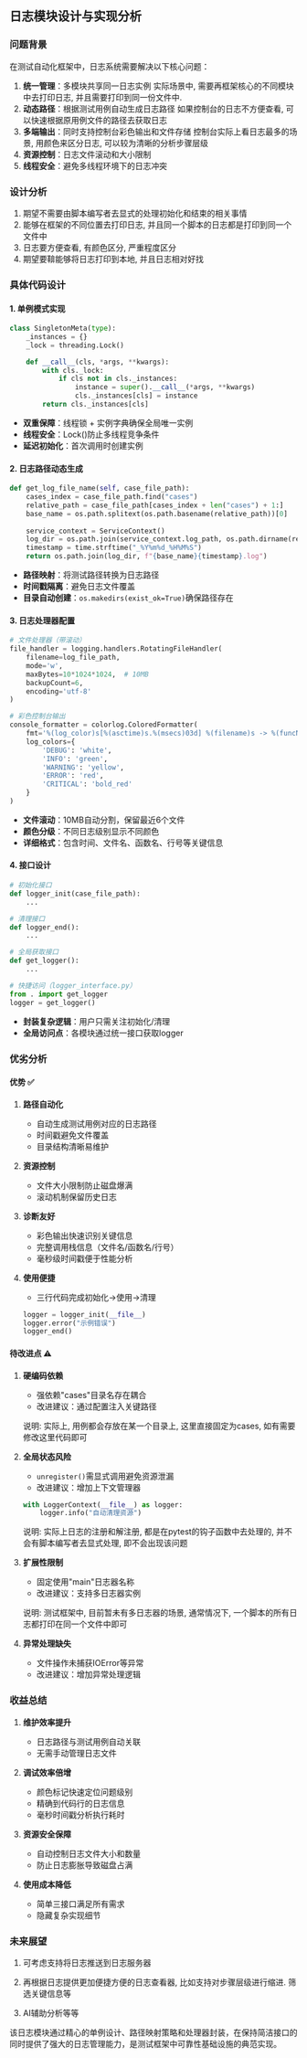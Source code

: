 ## 日志模块设计与实现分析

### 问题背景
在测试自动化框架中，日志系统需要解决以下核心问题：
1. **统一管理**：多模块共享同一日志实例
   实际场景中, 需要再框架核心的不同模块中去打印日志, 并且需要打印到同一份文件中.
2. **动态路径**：根据测试用例自动生成日志路径
   如果控制台的日志不方便查看, 可以快速根据原用例文件的路径去获取日志
3. **多端输出**：同时支持控制台彩色输出和文件存储
   控制台实际上看日志最多的场景, 用颜色来区分日志, 可以较为清晰的分析步骤层级
4. **资源控制**：日志文件滚动和大小限制
5. **线程安全**：避免多线程环境下的日志冲突

### 设计分析

1. 期望不需要由脚本编写者去显式的处理初始化和结束的相关事情
2. 能够在框架的不同位置去打印日志, 并且同一个脚本的日志都是打印到同一个文件中
3. 日志要方便查看, 有颜色区分, 严重程度区分
4. 期望要鞥能够将日志打印到本地, 并且日志相对好找

### 具体代码设计

#### 1. 单例模式实现
```python
class SingletonMeta(type):
    _instances = {}
    _lock = threading.Lock()

    def __call__(cls, *args, **kwargs):
        with cls._lock:
            if cls not in cls._instances:
                instance = super().__call__(*args, **kwargs)
                cls._instances[cls] = instance
        return cls._instances[cls]
```
- **双重保障**：线程锁 + 实例字典确保全局唯一实例
- **线程安全**：Lock()防止多线程竞争条件
- **延迟初始化**：首次调用时创建实例

#### 2. 日志路径动态生成
```python
def get_log_file_name(self, case_file_path):
    cases_index = case_file_path.find("cases")
    relative_path = case_file_path[cases_index + len("cases") + 1:]
    base_name = os.path.splitext(os.path.basename(relative_path))[0]
    
    service_context = ServiceContext()
    log_dir = os.path.join(service_context.log_path, os.path.dirname(relative_path), base_name)
    timestamp = time.strftime("_%Y%m%d_%H%M%S")
    return os.path.join(log_dir, f"{base_name}{timestamp}.log")
```
- **路径映射**：将测试路径转换为日志路径
- **时间戳隔离**：避免日志文件覆盖
- **目录自动创建**：`os.makedirs(exist_ok=True)`确保路径存在

#### 3. 日志处理器配置
```python
# 文件处理器（带滚动）
file_handler = logging.handlers.RotatingFileHandler(
    filename=log_file_path,
    mode='w',
    maxBytes=10*1024*1024,  # 10MB
    backupCount=6,
    encoding='utf-8'
)

# 彩色控制台输出
console_formatter = colorlog.ColoredFormatter(
    fmt='%(log_color)s[%(asctime)s.%(msecs)03d] %(filename)s -> %(funcName)s line:%(lineno)d [%(levelname)s] : %(message)s',
    log_colors={
        'DEBUG': 'white',
        'INFO': 'green',
        'WARNING': 'yellow',
        'ERROR': 'red',
        'CRITICAL': 'bold_red'
    }
)
```
- **文件滚动**：10MB自动分割，保留最近6个文件
- **颜色分级**：不同日志级别显示不同颜色
- **详细格式**：包含时间、文件名、函数名、行号等关键信息

#### 4. 接口设计
```python
# 初始化接口
def logger_init(case_file_path):
    ...

# 清理接口
def logger_end():
    ...

# 全局获取接口
def get_logger():
    ...

# 快捷访问（logger_interface.py）
from . import get_logger
logger = get_logger()
```
- **封装复杂逻辑**：用户只需关注初始化/清理
- **全局访问点**：各模块通过统一接口获取logger

### 优劣分析

#### 优势 ✅
1. **路径自动化**
   - 自动生成测试用例对应的日志路径
   - 时间戳避免文件覆盖
   - 目录结构清晰易维护

2. **资源控制**
   - 文件大小限制防止磁盘爆满
   - 滚动机制保留历史日志

3. **诊断友好**
   - 彩色输出快速识别关键信息
   - 完整调用栈信息（文件名/函数名/行号）
   - 毫秒级时间戳便于性能分析

4. **使用便捷**
   - 三行代码完成初始化→使用→清理
   ```python
   logger = logger_init(__file__)
   logger.error("示例错误")
   logger_end()
   ```

#### 待改进点 ⚠️
1. **硬编码依赖**
   - 强依赖"cases"目录名存在耦合
   - 改进建议：通过配置注入关键路径

   说明: 实际上, 用例都会存放在某一个目录上, 这里直接固定为cases, 如有需要修改这里代码即可

2. **全局状态风险**

   - `unregister()`需显式调用避免资源泄漏
   - 改进建议：增加上下文管理器
   ```python
   with LoggerContext(__file__) as logger:
       logger.info("自动清理资源")
   ```

   说明: 实际上日志的注册和解注册, 都是在pytest的钩子函数中去处理的,  并不会有脚本编写者去显式处理, 即不会出现该问题

3. **扩展性限制**

   - 固定使用"main"日志器名称
   - 改进建议：支持多日志器实例

   说明: 测试框架中, 目前暂未有多日志器的场景, 通常情况下, 一个脚本的所有日志都打印在同一个文件中即可

4. **异常处理缺失**

   - 文件操作未捕获IOError等异常
   - 改进建议：增加异常处理逻辑

### 收益总结

1. **维护效率提升**
   - 日志路径与测试用例自动关联
   - 无需手动管理日志文件

2. **调试效率倍增**
   - 颜色标记快速定位问题级别
   - 精确到代码行的日志信息
   - 毫秒时间戳分析执行耗时

3. **资源安全保障**
   - 自动控制日志文件大小和数量
   - 防止日志膨胀导致磁盘占满

4. **使用成本降低**
   - 简单三接口满足所有需求
   - 隐藏复杂实现细节

### 未来展望

1. 可考虑支持将日志推送到日志服务器

2. 再根据日志提供更加便捷方便的日志查看器, 比如支持对步骤层级进行缩进. 筛选关键信息等

3. AI辅助分析等等

   

该日志模块通过精心的单例设计、路径映射策略和处理器封装，在保持简洁接口的同时提供了强大的日志管理能力，是测试框架中可靠性基础设施的典范实现。